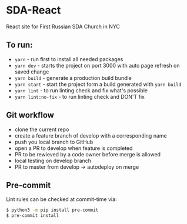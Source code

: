 # SDA-React

React site for First Russian SDA Church in NYC

## To run:

- `yarn` - run first to install all needed packages
- `yarn dev` - starts the project on port 3000 with auto page refresh on saved change
- `yarn build` - generate a production build bundle
- `yarn start` - start the project form a build generated with `yarn build`
- `yarn lint` - to run linting check and fix what's possible
- `yarn lint:no-fix` - to run linting check and DON'T fix


## Git workflow

- clone the current repo
- create a feature branch of develop with a corresponding name
- push you local branch to GitHub
- open a PR to develop when feature is completed
- PR to be rewieved by a code owner before merge is allowed
- local testing on develop branch
- PR to master from develop -> autodeploy on merge

## Pre-commit

Lint rules can be checked at commit-time via:

```bash
$ python3 -m pip install pre-commit
$ pre-commit install
```
